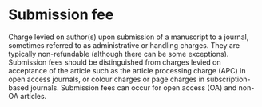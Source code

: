 # Submission fee
Charge levied on author(s) upon submission of a manuscript to a journal, sometimes referred to as administrative or handling charges.
They are typically non-refundable (although there can be some exceptions). Submission fees should be distinguished from charges levied on acceptance of the article such as the article processing charge (APC) in open access journals, or colour charges or page charges in subscription-based journals. Submission fees can occur for open access (OA) and non-OA articles.